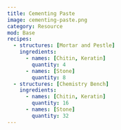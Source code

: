 ```yaml
---
title: Cementing Paste
image: cementing-paste.png
category: Resource
mod: Base
recipes:
  - structures: [Mortar and Pestle]
    ingredients: 
      - names: [Chitin, Keratin]
        quantity: 4
      - names: [Stone]
        quantity: 8
  - structures: [Chemistry Bench]
    ingredients: 
      - names: [Chitin, Keratin]
        quantity: 16
      - names: [Stone]
        quantity: 32
---
```



